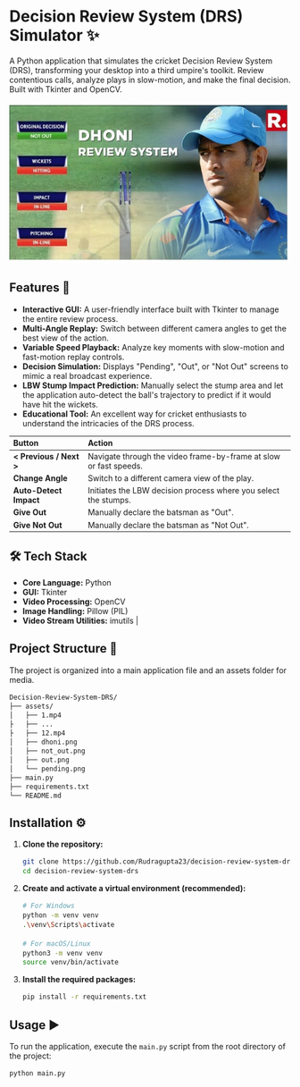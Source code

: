 # Decision Review System (DRS) Simulator ✨

A Python application that simulates the cricket Decision Review System (DRS), transforming your desktop into a third umpire's toolkit. Review contentious calls, analyze plays in slow-motion, and make the final decision. Built with Tkinter and OpenCV.

![DRS Welcome Screen](assets/dhoni.png)

## Features 🚀

-   **Interactive GUI:** A user-friendly interface built with Tkinter to manage the entire review process.
-   **Multi-Angle Replay:** Switch between different camera angles to get the best view of the action.
-   **Variable Speed Playback:** Analyze key moments with slow-motion and fast-motion replay controls.
-   **Decision Simulation:** Displays "Pending", "Out", or "Not Out" screens to mimic a real broadcast experience.
-   **LBW Stump Impact Prediction:** Manually select the stump area and let the application auto-detect the ball's trajectory to predict if it would have hit the wickets.
-   **Educational Tool:** An excellent way for cricket enthusiasts to understand the intricacies of the DRS process.

| Button                | Action                                                         |
| :-------------------- | :------------------------------------------------------------- |
| **< Previous / Next >** | Navigate through the video frame-by-frame at slow or fast speeds. |
| **Change Angle** | Switch to a different camera view of the play.                 |
| **Auto-Detect Impact** | Initiates the LBW decision process where you select the stumps.|
| **Give Out** | Manually declare the batsman as "Out".                         |
| **Give Not Out** | Manually declare the batsman as "Not Out".  

## 🛠️ Tech Stack

* **Core Language:** Python
* **GUI:** Tkinter
* **Video Processing:** OpenCV
* **Image Handling:** Pillow (PIL)
* **Video Stream Utilities:** imutils                   |

## Project Structure 📂

The project is organized into a main application file and an assets folder for media.

```
Decision-Review-System-DRS/
├── assets/
│   ├── 1.mp4
├   ├── ...
├   ├── 12.mp4
│   ├── dhoni.png
│   ├── not_out.png
│   ├── out.png
│   └── pending.png
├── main.py
├── requirements.txt
└── README.md

```

## Installation ⚙️

1.  **Clone the repository:**
    ```bash
    git clone https://github.com/Rudragupta23/decision-review-system-drs.git
    cd decision-review-system-drs
    ```

2.  **Create and activate a virtual environment (recommended):**
    ```bash
    # For Windows
    python -m venv venv
    .\venv\Scripts\activate

    # For macOS/Linux
    python3 -m venv venv
    source venv/bin/activate
    ```

3.  **Install the required packages:**
    ```bash
    pip install -r requirements.txt
    ```

## Usage ▶️

To run the application, execute the `main.py` script from the root directory of the project:

```bash
python main.py
